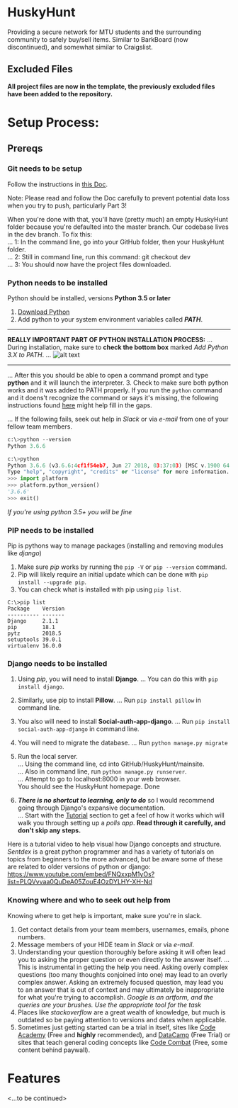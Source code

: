 # HuskyHunt
Providing a secure network for MTU students and the surrounding community to safely buy/sell items.
Similar to BarkBoard (now discontinued), and somewhat similar to Craigslist.

## Excluded Files
**All project files are now in the template, the previously excluded files have been added to the repository.**

# Setup Process:
## Prereqs
### Git needs to be setup
Follow the instructions in [this Doc](https://docs.google.com/document/d/1E2wAXAIfVQe39cs4nv5TfXGxbGzUXE5yun1oFoxynLc/edit).

Note: Please read and follow the Doc carefully to prevent potential data loss when you try to push, particularly Part 3!

When you're done with that, you'll have (pretty much) an empty HuskyHunt folder because you're defaulted into the master branch. Our codebase lives in the dev branch. To fix this:  
... 1: In the command line, go into your GitHub folder, then your HuskyHunt folder.  
... 2: Still in command line, run this command: git checkout dev  
... 3: You should now have the project files downloaded.  

### Python needs to be installed
Python should be installed, versions __Python 3.5 or later__
1. [Download Python](https://www.python.org/downloads/)
2. Add python to your system environment variables called **_PATH_**.  

_________________
**REALLY IMPORTANT PART OF PYTHON INSTALLATION PROCESS:**
... During installation, make sure to **check the bottom box** marked _Add Python 3.X to PATH_.
... ![alt text](https://docs.python.org/3/_images/win_installer.png "The bottom box")
_________________

... After this you should be able to open a command prompt and type __python__ and it will launch the interpreter.
3. Check to make sure both python works and it was added to PATH properly.  If you run the `python` command and it doens't recognize the command or says it's missing, the following instructions found [here](https://github.com/BurntSushi/nfldb/wiki/Python-&-pip-Windows-installation) might help fill in the gaps.

... If the following fails, seek out help in _Slack_ or via _e-mail_ from one of your fellow team members.
```python
c:\>python --version
Python 3.6.6  

c:\>python
Python 3.6.6 (v3.6.6:4cf1f54eb7, Jun 27 2018, 03:37:03) [MSC v.1900 64 bit (AMD64)] on win32
Type "help", "copyright", "credits" or "license" for more information.
>>> import platform
>>> platform.python_version()
'3.6.6'
>>> exit()
```
_If you're using python 3.5+ you will be fine_

### PIP needs to be installed
Pip is pythons way to manage packages (installing and removing modules like _django_)
1. Make sure _pip_ works by running the `pip -V` or `pip --version` command.
2. Pip will likely require an initial update which can be done with `pip install --upgrade pip`.
3. You can check what is installed with pip using `pip list`.
```
C:\>pip list
Package    Version
---------- -------
Django     2.1.1
pip        18.1
pytz       2018.5
setuptools 39.0.1
virtualenv 16.0.0
```

[//]: # (<#### MySQL Client is required to connect to the database>)

[//]: # (Long and short of this is that the mysqlclient module for python is extremely particular so make sure you install the correct version:)

[//]: # (**`pip install mysqlclient==1.3.12`**)

### Django needs to be installed
1. Using _pip_, you will need to install __Django__.
... You can do this with `pip install django`. 

[//]: # (**Be aware that the version matters [Django 2.1.1]**)

[//]: # (... To specify the version you can use `pip install django==2.1.1`.)

2. Similarly, use pip to install __Pillow__.
... Run `pip install pillow` in command line.

3. You also will need to install __Social-auth-app-django__.
... Run `pip install social-auth-app-django` in command line.

4. You will need to migrate the database.
... Run `python manage.py migrate`

5. Run the local server.  
... Using the command line, cd into GitHub/HuskyHunt/mainsite.  
... Also in command line, run `python manage.py runserver`.  
... Attempt to go to localhost:8000 in your web browser.  
You should see the HuskyHunt homepage. Done  
  
6. **_There is no shortcut to learning, only to do_** so I would recommend going through Django's expansive documentation.  
... Start with the [Tutorial](https://docs.djangoproject.com/en/2.1/intro/install/) section to get a feel of how it works which will walk you through setting up a _polls app_. **Read through it carefully, and don't skip any steps.**

Here is a tutorial video to help visual how Django concepts and structure.  _Sentdex_ is a great python programmer and has a variety of tutorials on topics from beginners to the more advanced, but be aware some of these are related to older versions of python or django:
https://www.youtube.com/embed/FNQxxpM1yOs?list=PLQVvvaa0QuDeA05ZouE4OzDYLHY-XH-Nd

### Knowing where and who to seek out help from
Knowing where to get help is important, make sure you're in slack.
1. Get contact details from your team members, usernames, emails, phone numbers.
2. Message members of your HIDE team in _Slack_ or via _e-mail_.
3. Understanding your question thoroughly before asking it will often lead you to asking the proper question or even directly to the answer itself.
... This is instrumental in getting the help you need.  Asking overly complex questions (too many thoughts conjoined into one) may lead to an overly complex answer.  Asking an extremely focused question, may lead you to an answer that is out of context and may ultimately be inappropriate for what you're trying to accomplish.  _Google is an artform, and the queries are your brushes. Use the appropriate tool for the task_
4. Places like _stackoverflow_ are a great wealth of knowledge, but much is outdated so be paying attention to versions and dates when applicable.
5. Sometimes just getting started can be a trial in itself, sites like [Code Academy](https://www.codecademy.com/) (Free and **highly** recommended), and [DataCamp](https://www.datacamp.com/courses/q:python) (Free Trial) or sites that teach general coding concepts like [Code Combat](https://codecombat.com) (Free, some content behind paywall).

# Features
<...to be continued>
